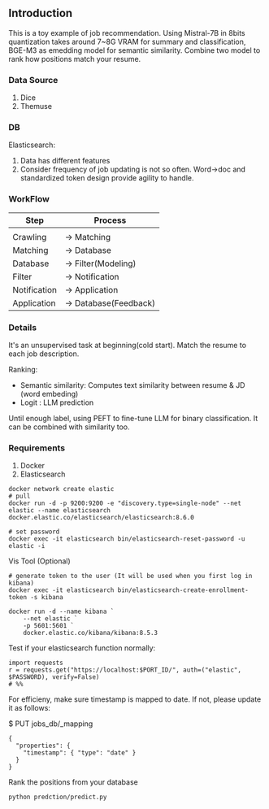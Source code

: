 ## Introduction

This is a toy example of job recommendation. Using Mistral-7B in 8bits quantization takes around 7~8G VRAM for summary and classification, BGE-M3 as emedding model for semantic similarity. Combine two model to rank how positions match your resume. 

### Data Source
1. Dice
2. Themuse 

### DB
Elasticsearch: 
1. Data has different features
2. Consider frequency of job updating is not so often. Word->doc and standardized token design provide agility to handle. 

### WorkFlow

| Step          | Process      |
|--------------|-------------|
|              |             |
| Crawling     | → Matching  |
| Matching     | → Database  |
| Database     | → Filter(Modeling)|
| Filter       | → Notification  |
| Notification |  → Application  |
| Application   | → Database(Feedback) |


### Details
It's an unsupervised task at beginning(cold start). Match the resume to each job description.  

Ranking:
- Semantic similarity: Computes text similarity between resume & JD (word embeding)
- Logit : LLM prediction 

Until enough label, using PEFT to fine-tune LLM for binary classification. It can be combined with similarity too.

### Requirements
1. Docker
2. Elasticsearch

```
docker network create elastic
# pull
docker run -d -p 9200:9200 -e "discovery.type=single-node" --net elastic --name elasticsearch docker.elastic.co/elasticsearch/elasticsearch:8.6.0

# set password
docker exec -it elasticsearch bin/elasticsearch-reset-password -u elastic -i

```
Vis Tool (Optional)
```
# generate token to the user (It will be used when you first log in kibana)
docker exec -it elasticsearch bin/elasticsearch-create-enrollment-token -s kibana

docker run -d --name kibana `
    --net elastic `
    -p 5601:5601 `
    docker.elastic.co/kibana/kibana:8.5.3
```



Test if your elasticsearch function normally:
```
import requests
r = requests.get("https://localhost:$PORT_ID/", auth=("elastic", $PASSWORD), verify=False)
# %%
```

For efficieny, make sure timestamp is mapped to date. If not, please update it as follows:

$ PUT jobs_db/_mapping
```
{
  "properties": {
    "timestamp": { "type": "date" }
  }
}
```

Rank the positions from your database
```
python predction/predict.py
```
